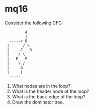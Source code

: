 # mq16

Consider the following CFG:

```
         A
         |
  -----> B
 |      / \
 |     C   D
 |    / \
 |   E   F
 |    \ /
 |     G
 |     |
  -----
```

1. What nodes are in the loop?
1. What is the header node of the loop?
1. What is the back-edge of the loop?
1. Draw the dominator tree.

